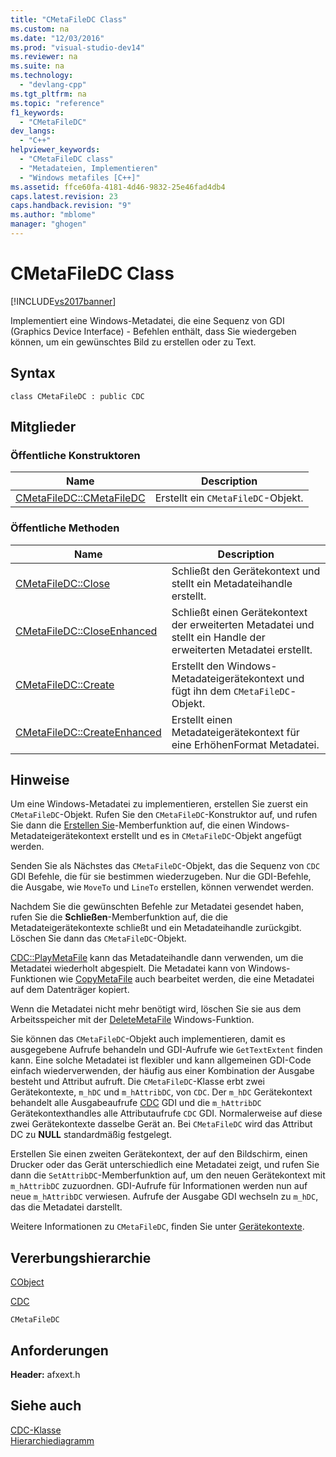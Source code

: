```yaml
---
title: "CMetaFileDC Class"
ms.custom: na
ms.date: "12/03/2016"
ms.prod: "visual-studio-dev14"
ms.reviewer: na
ms.suite: na
ms.technology: 
  - "devlang-cpp"
ms.tgt_pltfrm: na
ms.topic: "reference"
f1_keywords: 
  - "CMetaFileDC"
dev_langs: 
  - "C++"
helpviewer_keywords: 
  - "CMetaFileDC class"
  - "Metadateien, Implementieren"
  - "Windows metafiles [C++]"
ms.assetid: ffce60fa-4181-4d46-9832-25e46fad4db4
caps.latest.revision: 23
caps.handback.revision: "9"
ms.author: "mblome"
manager: "ghogen"
---
```

# CMetaFileDC Class
[!INCLUDE[vs2017banner](../../assembler/inline/includes/vs2017banner.md)]

Implementiert eine Windows\-Metadatei, die eine Sequenz von GDI \(Graphics Device Interface\) \- Befehlen enthält, dass Sie wiedergeben können, um ein gewünschtes Bild zu erstellen oder zu Text.  
  
## Syntax  
  
```  
class CMetaFileDC : public CDC  
```  
  
## Mitglieder  
  
### Öffentliche Konstruktoren  
  
|Name|Description|  
|----------|-----------------|  
|[CMetaFileDC::CMetaFileDC](../Topic/CMetaFileDC::CMetaFileDC.md)|Erstellt ein `CMetaFileDC`\-Objekt.|  
  
### Öffentliche Methoden  
  
|Name|Description|  
|----------|-----------------|  
|[CMetaFileDC::Close](../Topic/CMetaFileDC::Close.md)|Schließt den Gerätekontext und stellt ein Metadateihandle erstellt.|  
|[CMetaFileDC::CloseEnhanced](../Topic/CMetaFileDC::CloseEnhanced.md)|Schließt einen Gerätekontext der erweiterten Metadatei und stellt ein Handle der erweiterten Metadatei erstellt.|  
|[CMetaFileDC::Create](../Topic/CMetaFileDC::Create.md)|Erstellt den Windows\-Metadateigerätekontext und fügt ihn dem `CMetaFileDC`\-Objekt.|  
|[CMetaFileDC::CreateEnhanced](../Topic/CMetaFileDC::CreateEnhanced.md)|Erstellt einen Metadateigerätekontext für eine ErhöhenFormat Metadatei.|  
  
## Hinweise  
 Um eine Windows\-Metadatei zu implementieren, erstellen Sie zuerst ein `CMetaFileDC`\-Objekt.  Rufen Sie den `CMetaFileDC`\-Konstruktor auf, und rufen Sie dann die [Erstellen Sie](../Topic/CMetaFileDC::Create.md)\-Memberfunktion auf, die einen Windows\-Metadateigerätekontext erstellt und es in `CMetaFileDC`\-Objekt angefügt werden.  
  
 Senden Sie als Nächstes das `CMetaFileDC`\-Objekt, das die Sequenz von `CDC` GDI Befehle, die für sie bestimmen wiederzugeben.  Nur die GDI\-Befehle, die Ausgabe, wie `MoveTo` und `LineTo` erstellen, können verwendet werden.  
  
 Nachdem Sie die gewünschten Befehle zur Metadatei gesendet haben, rufen Sie die **Schließen**\-Memberfunktion auf, die die Metadateigerätekontexte schließt und ein Metadateihandle zurückgibt.  Löschen Sie dann das `CMetaFileDC`\-Objekt.  
  
 [CDC::PlayMetaFile](../Topic/CDC::PlayMetaFile.md) kann das Metadateihandle dann verwenden, um die Metadatei wiederholt abgespielt.  Die Metadatei kann von Windows\-Funktionen wie [CopyMetaFile](http://msdn.microsoft.com/library/windows/desktop/dd183480) auch bearbeitet werden, die eine Metadatei auf dem Datenträger kopiert.  
  
 Wenn die Metadatei nicht mehr benötigt wird, löschen Sie sie aus dem Arbeitsspeicher mit der [DeleteMetaFile](http://msdn.microsoft.com/library/windows/desktop/dd183537) Windows\-Funktion.  
  
 Sie können das `CMetaFileDC`\-Objekt auch implementieren, damit es ausgegebene Aufrufe behandeln und GDI\-Aufrufe wie `GetTextExtent` finden kann.  Eine solche Metadatei ist flexibler und kann allgemeinen GDI\-Code einfach wiederverwenden, der häufig aus einer Kombination der Ausgabe besteht und Attribut aufruft.  Die `CMetaFileDC`\-Klasse erbt zwei Gerätekontexte, `m_hDC` und `m_hAttribDC`, von `CDC`.  Der `m_hDC` Gerätekontext behandelt alle Ausgabeaufrufe [CDC](../../mfc/reference/cdc-class.md) GDI und die `m_hAttribDC` Gerätekontexthandles alle Attributaufrufe `CDC` GDI.  Normalerweise auf diese zwei Gerätekontexte dasselbe Gerät an.  Bei `CMetaFileDC` wird das Attribut DC zu **NULL** standardmäßig festgelegt.  
  
 Erstellen Sie einen zweiten Gerätekontext, der auf den Bildschirm, einen Drucker oder das Gerät unterschiedlich eine Metadatei zeigt, und rufen Sie dann die `SetAttribDC`\-Memberfunktion auf, um den neuen Gerätekontext mit `m_hAttribDC` zuzuordnen.  GDI\-Aufrufe für Informationen werden nun auf neue `m_hAttribDC` verwiesen.  Aufrufe der Ausgabe GDI wechseln zu `m_hDC`, das die Metadatei darstellt.  
  
 Weitere Informationen zu `CMetaFileDC`, finden Sie unter [Gerätekontexte](../../mfc/device-contexts.md).  
  
## Vererbungshierarchie  
 [CObject](../../mfc/reference/cobject-class.md)  
  
 [CDC](../../mfc/reference/cdc-class.md)  
  
 `CMetaFileDC`  
  
## Anforderungen  
 **Header:**  afxext.h  
  
## Siehe auch  
 [CDC\-Klasse](../../mfc/reference/cdc-class.md)   
 [Hierarchiediagramm](../../mfc/hierarchy-chart.md)